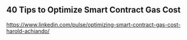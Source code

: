 ## 40 Tips to Optimize Smart Contract Gas Cost
https://www.linkedin.com/pulse/optimizing-smart-contract-gas-cost-harold-achiando/
